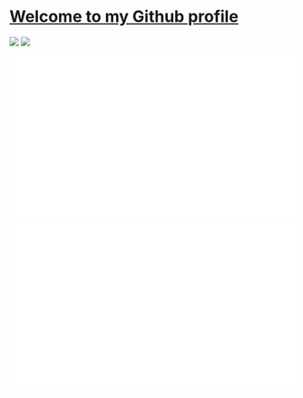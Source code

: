 # [Welcome to my Github profile](https://github.com/IlNevioIl)

![](https://komarev.com/ghpvc/?username=IlNevioIl) ![](https://img.shields.io/discord/827846911666290698?color=blue&label=Discord) 

![](https://github.com/IlNevioIl/stats/blob/master/generated/overview.svg)
![](https://github.com/IlNevioIl/stats/blob/master/generated/languages.svg)

</a>

